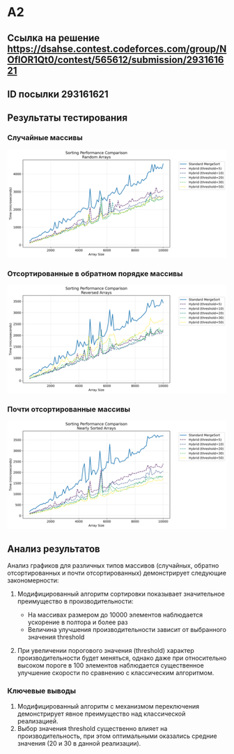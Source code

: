 # A2

## Ссылка на решение <https://dsahse.contest.codeforces.com/group/NOflOR1Qt0/contest/565612/submission/293161621>

## ID посылки 293161621

## Результаты тестирования

### Случайные массивы

![Random Arrays](visualization_results/sorting_comparison_random.png)

### Отсортированные в обратном порядке массивы

![Reversed Arrays](visualization_results/sorting_comparison_reversed.png)

### Почти отсортированные массивы

![Nearly Sorted Arrays](visualization_results/sorting_comparison_nearly_sorted.png)

## Анализ результатов

Анализ графиков для различных типов массивов (случайных, обратно отсортированных и почти отсортированных) демонстрирует следующие закономерности:

1. Модифицированный алгоритм сортировки показывает значительное преимущество в производительности:

    - На массивах размером до 10000 элементов наблюдается ускорение в полтора и более раз
    - Величина улучшения производительности зависит от выбранного значения threshold

2. При увеличении порогового значения (threshold) характер производительности будет меняться, однако даже при относительно высоком пороге в 100 элементов наблюдается существенное улучшение скорости по сравнению с классическим алгоритмом.

### Ключевые выводы

1. Модифицированный алгоритм с механизмом переключения демонстрирует явное преимущество над классической реализацией.
2. Выбор значения threshold существенно влияет на производительность, при этом оптимальными оказались средние значения (20 и 30 в данной реализации).
